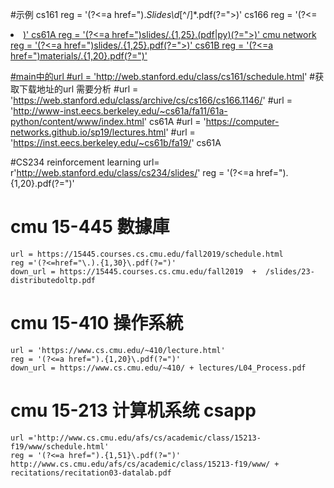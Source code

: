 #示例
    cs161 reg = '(?<=a href=").*Slides\d*[^/]*.pdf(?=">)'
    cs166 reg = '(?<=<li><a href=").{1,20}/Slides\d*.pdf(?=">)'
    cs61A reg = '(?<=a href=")slides/.{1,25}\.(pdf|py)(?=">)'
    cmu network reg = '(?<=a href=")slides/.{1,25}\.pdf(?=">)'
    cs61B reg = '(?<=a href=")materials/.{1,20}\.pdf(?=")'

#main中的url
    #url = 'http://web.stanford.edu/class/cs161/schedule.html' #获取下载地址的url 需要分析
    #url = 'https://web.stanford.edu/class/archive/cs/cs166/cs166.1146/'
    #url = 'http://www-inst.eecs.berkeley.edu/~cs61a/fa11/61a-python/content/www/index.html' cs61A
    #url = 'https://computer-networks.github.io/sp19/lectures.html' 
    #url = 'https://inst.eecs.berkeley.edu/~cs61b/fa19/' cs61A

#CS234 reinforcement learning
    url= r'http://web.stanford.edu/class/cs234/slides/'
    reg = '(?<=a href=").{1,20}\.pdf(?=")'  

# cmu 15-445 數據庫
    url = https://15445.courses.cs.cmu.edu/fall2019/schedule.html
    reg ='(?<=href="\.).{1,30}\.pdf(?=")'
    down_url = https://15445.courses.cs.cmu.edu/fall2019  +  /slides/23-distributedoltp.pdf

# cmu 15-410 操作系統
    url = 'https://www.cs.cmu.edu/~410/lecture.html'
    reg = '(?<=a href=").{1,20}\.pdf(?=")'
    down_url = https://www.cs.cmu.edu/~410/ + lectures/L04_Process.pdf

# cmu 15-213 计算机系统 csapp
    url ='http://www.cs.cmu.edu/afs/cs/academic/class/15213-f19/www/schedule.html'
    reg = '(?<=a href=").{1,51}\.pdf(?=")'
    http://www.cs.cmu.edu/afs/cs/academic/class/15213-f19/www/ + recitations/recitation03-datalab.pdf